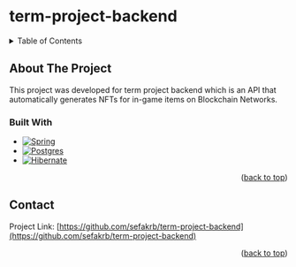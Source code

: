 # term-project-backend


<!-- TABLE OF CONTENTS -->
<details>
  <summary>Table of Contents</summary>
  <ol>
    <li>
        <a href="#built-with">Built With</a>
    <li><a href="#contact">Contact</a></li>
  </ol>
</details>


## About The Project

  This project was developed for term project backend which is an API that automatically generates NFTs for in-game items on Blockchain Networks.

### Built With

* [![Spring][Spring]][Spring-url]
* [![Postgres][Postgres]][Postgres-url]
* [![Hibernate][Hibernate]][Hibernate-url]


<p align="right">(<a href="#readme-top">back to top</a>)</p>

## Contact
Project Link: [https://github.com/sefakrb/term-project-backend](https://github.com/sefakrb/term-project-backend)

<p align="right">(<a href="#readme-top">back to top</a>)</p>


<!-- MARKDOWN LINKS & IMAGES -->
<!-- https://www.markdownguide.org/basic-syntax/#reference-style-links -->
[Spring]: https://img.shields.io/badge/Spring-6DB33F?style=for-the-badge&logo=spring&logoColor=white
[Spring-url]: https://spring.io/
[Postgres]: https://img.shields.io/badge/postgres-%23316192.svg?style=for-the-badge&logo=postgresql&logoColor=white
[Postgres-url]: https://www.postgresql.org/
[Hibernate]: https://img.shields.io/badge/Hibernate-59666C?style=for-the-badge&logo=Hibernate&logoColor=whitee
[Hibernate-url]: https://hibernate.org/
